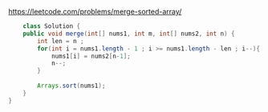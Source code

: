 
https://leetcode.com/problems/merge-sorted-array/


```java
    class Solution {
    public void merge(int[] nums1, int m, int[] nums2, int n) {
        int len = n ; 
        for(int i = nums1.length - 1 ; i >= nums1.length - len ; i--){
            nums1[i] = nums2[n-1];
            n--;
        }
        
        Arrays.sort(nums1);
    }
}
```